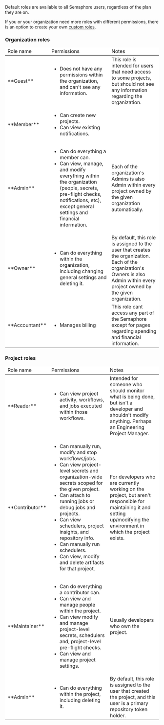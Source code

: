 Default roles are available to all Semaphore users, regardless of the plan they are on.

If you or your organization need more roles with different permissions, there is an option
to create your own [custom roles](/security/custom-roles).

### Organization roles
<table style="background-color: rgb(255, 255, 255);">
<thead>
<tr>
  <td>
    Role name
  </td>
  <td>
    Permissions
  </td>
  <td>
    Notes
  </td>
</tr>
</thead>
<tbody>
<tr>
  <td>
    **Guest**
  </td>
  <td>
    <ul>
      <li>Does not have any permissions within the organization, and can't see any information.</li>
    </ul>
  </td>
  <td>
    This role is intended for users that need access to some projects, but should not see
    any information regarding the organization.
  </td>
</tr>
<tr>
  <td>
    **Member**
  </td>
  <td>
    <ul>
      <li>Can create new projects.</li>
      <li>Can view existing notifications.</li>
    </ul>
  </td>
  <td>
  </td>
</tr>
<tr>
  <td>
    **Admin**
  </td>
  <td>
    <ul>
      <li>Can do everything a member can.</li>
      <li>Can view, manage, and modify everything within the organization 
      (people, secrets, pre-flight checks,
      notifications, etc), except general settings and financial information.</li>
    </ul>
  </td>
  <td>
    Each of the organization's Admins is also Admin within every project owned by the given organization automatically.
  </td>
</tr>
<tr>
  <td>
    **Owner**
  </td>
  <td>
    <ul>
      <li>Can do everything within the organization, including changing general
      settings and deleting it.</li>
    </ul>
  </td>
  <td>
    By default, this role is assigned to the user that creates the organization.
    <br/>
    Each of the organization's Owners is also Admin within every project owned by the given organization.
  </td>
</tr>
<tr>
  <td>
    **Accountant**
  </td>
  <td>
    <ul>
      <li>Manages billing</li>
    </ul>
  </td>
  <td>
    This role cant access any part of the Semaphore except for pages regarding
    spending and financial information.
  </td>
</tr>
</tbody>
</table>

### Project roles
<table style="background-color: rgb(255, 255, 255);">
<thead>
<tr>
  <td>
    Role name
  </td>
  <td>
    Permissions
  </td>
  <td>
    Notes
  </td>
</tr>
</thead>
<tbody>
<tr>
  <td>
    **Reader**
  </td>
  <td>
    <ul>
      <li>Can view project activity, workflows, and jobs executed within those workflows.</li>
    </ul>
  </td>
  <td>
    Intended for someone who should monitor what is being done, but isn't a developer and shouldn't
    modify anything. Perhaps an Engineering Project Manager.
  </td>
</tr>
<tr>
  <td>
    **Contributor**
  </td>
  <td>
    <ul>
      <li>Can manually run, modify and stop workflows/jobs.</li>
      <li>Can view project-level secrets and organization-wide secrets scoped for the given project.</li>
      <li>Can attach to running jobs or debug jobs and projects.</li>
      <li>Can view schedulers, project insights, and repository info.</li>
      <li>Can manually run schedulers.</li>
      <li>Can view, modify and delete artifacts for that project.</li>
    </ul>
  </td>
  <td>
    For developers who are currently working on the project, but aren't responsible for maintaining it
    and setting up/modifying the environment in which the project exists.
  </td>
</tr>
<tr>
  <td>
    **Maintainer**
  </td>
  <td>
    <ul>
      <li>Can do everything a contributor can.</li>
      <li>Can view and manage people within the project.</li>
      <li>Can view modify and manage project-level secrets, schedulers and, 
      project-level pre-flight checks.</li>
      <li>Can view and manage project settings.</li>
    </ul>
  </td>
  <td>
    Usually developers who own the project.
  </td>
</tr>
<tr>
  <td>
    **Admin**
  </td>
  <td>
    <ul>
      <li>Can do everything within the project, including deleting it.</li>
    </ul>
  </td>
  <td>
    By default, this role is assigned to the user that created the project, and
    this user is a primary repository token holder.
  </td>
</tr>
</tbody>
</table>

